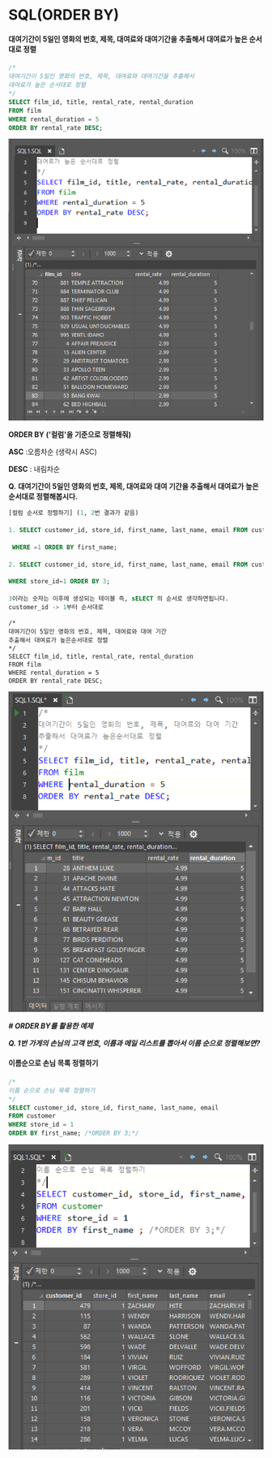 # SQL(ORDER BY)

#### 대여기간이 5일인 영화의 번호, 제목, 대여료와 대여기간을 추출해서 대여료가 높은 순서대로 정렬
```sql
/*
대여기간이 5일인 영화의 번호, 제목, 대여료와 대여기간을 추출해서
대여료가 높은 순서대로 정렬
*/
SELECT film_id, title, rental_rate, rental_duration
FROM film
WHERE rental_duration = 5
ORDER BY rental_rate DESC;

```



![image-20200606171714658](2.%20SQL(ORDER%20BY).assets/image-20200606171714658.png)

 **ORDER BY ('컬럼'을 기준으로 정렬해줘)**

**ASC**  :오름차순 (생략시 ASC)

**DESC** : 내림차순

**Q.** **대여기간이 5일인 영화의 번호, 제목, 대여료와 대여 기간을 추출해서 대여료가 높은 순서대로 정렬해봅시다.**



```sql
[컬럼 순서로 정렬하기] (1, 2번 결과가 같음)

1. SELECT customer_id, store_id, first_name, last_name, email FROM customer

 WHERE =1 ORDER BY first_name;

2. SELECT customer_id, store_id, first_name, last_name, email FROM customer 

WHERE store_id=1 ORDER BY 3;

3이라는 숫자는 이후에 생성되는 테이블 즉, sELECT 의 순서로 생각하면됩니다.
customer_id -> 1부터 순서대로 
```

```
/*
대여기간이 5일인 영화의 번호, 제목, 대여료와 대여 기간
추출해서 대여료가 높은순서대로 정렬
*/
SELECT film_id, title, rental_rate, rental_duration
FROM film
WHERE rental_duration = 5
ORDER BY rental_rate DESC;
```



![image-20200606183300619](2.%20SQL(ORDER%20BY).assets/image-20200606183300619.png)







***# ORDER BY를 활용한 예제***

***Q. 1번 가게의 손님의 고객 번호, 이름과 메일 리스트를 뽑아서 이름 순으로 정렬해보면?***



#### 이름순으로 손님 목록 정렬하기

```sql
/*
이름 순으로 손님 목록 정렬하기
*/
SELECT customer_id, store_id, first_name, last_name, email
FROM customer
WHERE store_id = 1
ORDER BY first_name; /*ORDER BY 3;*/
```



![image-20200606174945967](2.%20SQL(ORDER%20BY).assets/image-20200606174945967.png)



